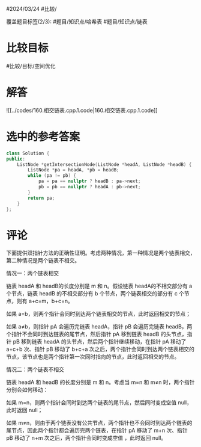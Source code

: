 #2024/03/24 #比较/

覆盖题目标签(2/3):   #题目/知识点/哈希表 #题目/知识点/链表

# 比较目标

#比较/目标/空间优化 

# 解答

![[../codes/160.相交链表.cpp.1.code|160.相交链表.cpp.1.code]]

# 选中的参考答案

```cpp
class Solution {
public:
    ListNode *getIntersectionNode(ListNode *headA, ListNode *headB) {
        ListNode *pa = headA, *pb = headB;
        while (pa != pb) {
            pa = pa == nullptr ? headB : pa->next;
            pb = pb == nullptr ? headA : pb->next;
        }
        return pa;
    }
};
```

# 评论

下面提供双指针方法的正确性证明。考虑两种情况，第一种情况是两个链表相交，第二种情况是两个链表不相交。

情况一：两个链表相交

链表 headA 和 headB的长度分别是 m 和 n。假设链表 headA的不相交部分有 a 个节点，链表 headB 的不相交部分有 b 个节点，两个链表相交的部分有 c 个节点，则有 a+c=m，b+c=n。

如果 a=b，则两个指针会同时到达两个链表相交的节点，此时返回相交的节点；

如果 a≠b，则指针 pA 会遍历完链表 headA，指针 pB 会遍历完链表 headB，两个指针不会同时到达链表的尾节点，然后指针 pA 移到链表 headB 的头节点，指针 pB 移到链表 headA 的头节点，然后两个指针继续移动，在指针 pA 移动了a+c+b 次、指针 pB 移动了 b+c+a 次之后，两个指针会同时到达两个链表相交的节点，该节点也是两个指针第一次同时指向的节点，此时返回相交的节点。

情况二：两个链表不相交

链表 headA 和 headB 的长度分别是 m 和 n。考虑当 m=n 和 m≠n 时，两个指针分别会如何移动：

如果 m=n，则两个指针会同时到达两个链表的尾节点，然后同时变成空值 null，此时返回 null；

如果 m≠n，则由于两个链表没有公共节点，两个指针也不会同时到达两个链表的尾节点，因此两个指针都会遍历完两个链表，在指针 pA 移动了 m+n 次、指针 pB 移动了 n+m 次之后，两个指针会同时变成空值 ，此时返回 null。